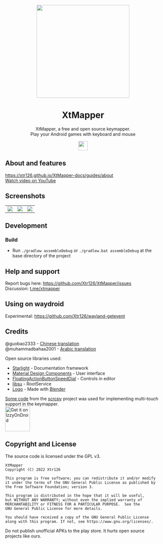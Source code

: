 <p align="center">
<a href="#" target="_blank"><img src="https://github.com/Xtr126/XtMapper/assets/80520774/2093a10b-f63f-4687-a4c9-d803f66d4e82" width="300px" height="300px"/></a>
</p>

<h1 align="center">
  XtMapper
</h1>
<p align="center">
  XtMapper, a free and open source keymapper. <br>
  Play your Android games with keyboard and mouse<br>
</p>

<p align="center">
  <a href="https://github.com/Xtr126/XtMapper/releases">
     <img src="https://img.shields.io/github/downloads/Xtr126/XtMapper/total.svg?style=for-the-badge&logo=android" height="30px"/>
  </a>
 </p>

## About and features
https://xtr126.github.io/XtMapper-docs/guides/about  
[Watch video on YouTube](https://www.youtube.com/watch?v=Slcu43xBV3M)  

 ## Screenshots

|   |   |   |
| ------------- | ------------- | ------------- |
|  <img src="https://github.com/user-attachments/assets/827924ac-3e26-4bdf-a219-c427ad4c110c"/>  |  <img src="https://github.com/user-attachments/assets/9150aff0-3545-4d8d-b5dc-91ed7ff8864a"/>  |  <img src="https://github.com/user-attachments/assets/f8303664-5c9e-41e1-b7c7-0d80fd0ad3e9"/>  |
## Development

### Build
- Run `./gradlew assembleDebug` or `./gradlew.bat assembleDebug` at the base directory of the project 

## Help and support 
Report bugs here: https://github.com/Xtr126/XtMapper/issues  
Discussion: [t.me/xtmapper](https://t.me/xtmapper)

## Using on waydroid
Experimental: https://github.com/Xtr126/wayland-getevent 

## Credits
@guobao2333 - [Chinese translation](https://github.com/Xtr126/XtMapper/pull/101)  
@muhammadbahaa2001 - [Arabic translation](https://github.com/Xtr126/XtMapper/pull/106)  

Open source libraries used:
- [Starlight](https://github.com/withastro/starlight) - Documentation framework  
- [Material Design Components](https://github.com/material-components/material-components-android) - User interface
- [FloatingActionButtonSpeedDial](https://github.com/leinardi/FloatingActionButtonSpeedDial) - Controls in editor
- [libsu](https://github.com/topjohnwu/libsu) - RootService  
- [Logo](https://github.com/Xtr126/XtMapper/assets/80520774/2093a10b-f63f-4687-a4c9-d803f66d4e82) - Made with [Blender](https://www.blender.org/)


[Some code](./app/src/main/java/com/genymobile/scrcpy) from the [scrcpy](https://github.com/Genymobile/scrcpy) project was used for implementing multi-touch support in the keymapper.  
[<img src="https://gitlab.com/IzzyOnDroid/repo/-/raw/master/assets/IzzyOnDroid.png"
     alt="Get it on IzzyOnDroid"
     height="80">](https://apt.izzysoft.de/fdroid/index/apk/xtr.keymapper)
## Copyright and License
The source code is licensed under the GPL v3.   
```
XtMapper
Copyright (C) 2022 Xtr126

This program is free software; you can redistribute it and/or modify
it under the terms of the GNU General Public License as published by
the Free Software Foundation; version 3.

This program is distributed in the hope that it will be useful,
but WITHOUT ANY WARRANTY; without even the implied warranty of
MERCHANTABILITY or FITNESS FOR A PARTICULAR PURPOSE.  See the
GNU General Public License for more details.

You should have received a copy of the GNU General Public License 
along with this program. If not, see https://www.gnu.org/licenses/.
```
Do not publish unofficial APKs to the play store. It hurts open source projects like ours.
